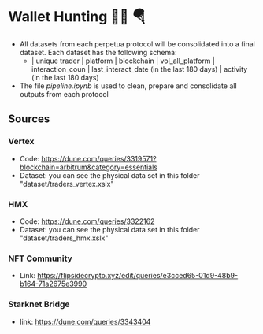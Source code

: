 # Wallet Hunting 🕵🏻 🪂 

* All datasets from each perpetua protocol will be consolidated into a final dataset. Each dataset has the following schema:
    - | unique trader | platform | blockchain | vol_all_platform | interaction_coun | last_interact_date (in the last 180 days) | activity (in the last 180 days)
* The file *pipeline.ipynb* is used to clean, prepare and consolidate all outputs from each protocol

## Sources
### Vertex
* Code: https://dune.com/queries/3319571?blockchain=arbitrum&category=essentials
* Dataset: you can see the physical data set in this folder "dataset/traders_vertex.xslx"

### HMX
* Code: https://dune.com/queries/3322162
* Dataset: you can see the physical data set in this folder "dataset/traders_hmx.xslx"

### NFT Community
* Link: https://flipsidecrypto.xyz/edit/queries/e3cced65-01d9-48b9-b164-71a2675e3990

### Starknet Bridge
* link: https://dune.com/queries/3343404
